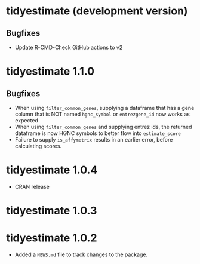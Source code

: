 # tidyestimate (development version)

## Bugfixes

* Update R-CMD-Check GitHub actions to v2

# tidyestimate 1.1.0

## Bugfixes

* When using `filter_common_genes`, supplying a dataframe that has a gene column that is NOT named `hgnc_symbol` or `entrezgene_id` now works as expected
* When using `filter_common_genes` and supplying entrez ids, the returned dataframe is now HGNC symbols to better flow into `estimate_score`
* Failure to supply `is_affymetrix` results in an earlier error, before calculating scores.

# tidyestimate 1.0.4

* CRAN release

# tidyestimate 1.0.3

# tidyestimate 1.0.2

* Added a `NEWS.md` file to track changes to the package.
